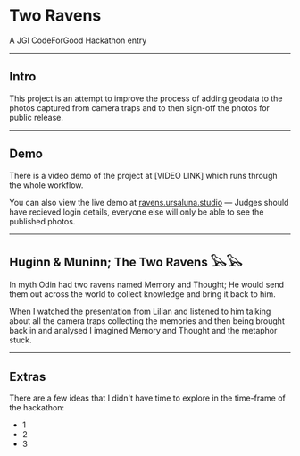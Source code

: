 # Two Ravens

A JGI CodeForGood Hackathon entry

---

## Intro

This project is an attempt to improve the process of adding geodata to the photos captured from camera traps and to then sign-off the photos for public release.

---

## Demo

There is a video demo of the project at [VIDEO LINK] which runs through the whole workflow.

You can also view the live demo at [ravens.ursaluna.studio](https://ravens.ursaluna.studio) &mdash; Judges should have recieved login details, everyone else will only be able to see the published photos.

---

## Huginn &amp; Muninn; The Two Ravens 𓅂𓅂

In myth Odin had two ravens named Memory and Thought; He would send them out across the world to collect knowledge and bring it back to him.

When I watched the presentation from Lilian and listened to him talking about all the camera traps collecting the memories and then being brought back in and analysed I imagined Memory and Thought and the metaphor stuck.

---

## Extras

There are a few ideas that I didn't have time to explore in the time-frame of the hackathon:

- 1
- 2
- 3
